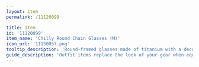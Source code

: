 ```yaml
---
layout: item
permalink: /11120099

title: Item
id: '11120099'
item_name: 'Chilly Round Chain Glasses (M)'
icon_url: '11150057.png'
tooltip_description: 'Round-framed glasses made of titanium with a decorative chain.'
guide_description: 'Outfit items replace the look of your gear when equipped.'
---
```

